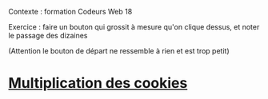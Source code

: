 Contexte : formation Codeurs Web 18

Exercice : faire un bouton qui grossit à mesure qu'on clique dessus, et noter le passage des dizaines

(Attention le bouton de départ ne ressemble à rien et est trop petit)

# [Multiplication des cookies](https://htmlpreview.github.io/?https://github.com/LaureBre/9_cookies/blob/master/index.html)
